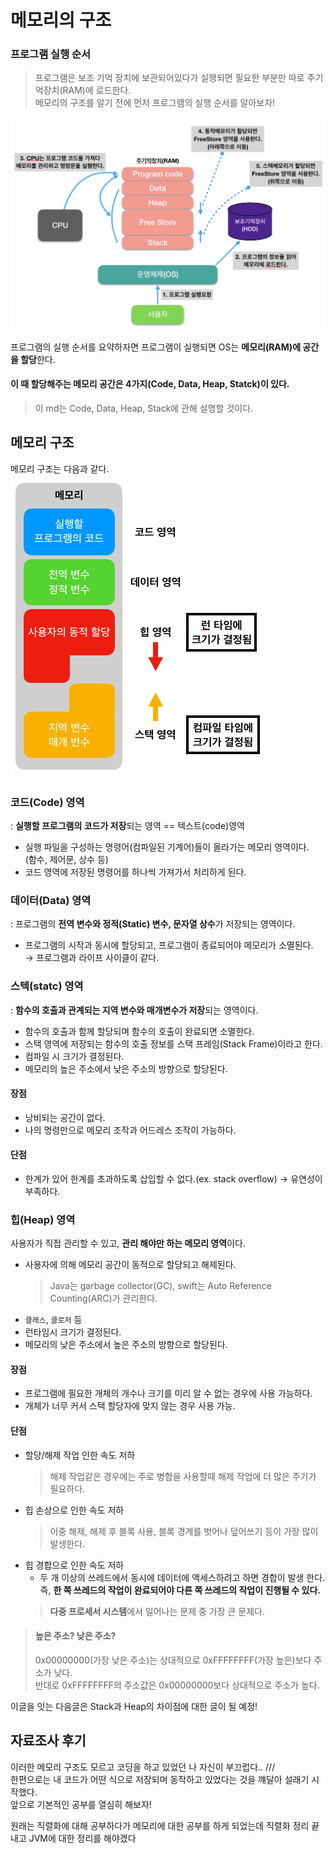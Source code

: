 # 메모리의 구조
### 프로그램 실행 순서
> 프로그램은 보조 기억 장치에 보관되어있다가 실행되면 필요한 부분만 따로 주기억장치(RAM)에 로드한다.  
> 메모리의 구조를 알기 전에 먼저 프로그램의 실행 순서를 알아보자!
> 
<img width=550 src="./img/execute-program.png">

프로그램의 실행 순서를 요약하자면 프로그램이 실행되면 OS는 **메모리(RAM)에 공간을 할당**한다.

#### 이 때 할당해주는 메모리 공간은 4가지(Code, Data, Heap, Statck)이 있다.
> 이 md는 Code, Data, Heap, Stack에 관해 설명할 것이다.

## 메모리 구조
메모리 구조는 다음과 같다.  
<img src="./img/memory-structure.png">

### 코드(Code) 영역
: **실행할 프로그램의 코드가 저장**되는 영역 == 텍스트(code)영역
- 실행 파일을 구성하는 명령어(컴파일된 기계어)들이 올라가는 메모리 영역이다.  
  (함수, 제어문, 상수 등)
- 코드 영역에 저장된 명령어를 하나씩 가져가서 처리하게 된다.

### 데이터(Data) 영역
: 프로그램의 **전역 변수와 정적(Static) 변수, 문자열 상수**가 저장되는 영역이다.
- 프로그램의 시작과 동시에 할당되고, 프로그램이 종료되어야 메모리가 소멸된다.   
  &rarr; 프로그램과 라이프 사이클이 같다.

### 스텍(statc) 영역
: **함수의 호출과 관계되는 지역 변수와 매개변수가 저장**되는 영역이다.
- 함수의 호출과 함께 할당되며 함수의 호출이 완료되면 소멸한다.
- 스택 영역에 저장되는 함수의 호출 정보를 스택 프레임(Stack Frame)이라고 한다.
- 컴파일 시 크기가 결정된다.
- 메모리의 높은 주소에서 낮은 주소의 방향으로 할당된다.
#### 장점
- 낭비되는 공간이 없다.
- 나의 명령만으로 메모리 조작과 어드레스 조작이 가능하다.
#### 단점
- 한계가 있어 한계를 초과하도록 삽입할 수 없다.(ex. stack overflow) &rarr; 유연성이 부족하다.

### 힙(Heap) 영역
사용자가 직접 관리할 수 있고, **관리 해야만 하는 메모리 영역**이다.
- 사용자에 의해 메모리 공간이 동적으로 할당되고 해제된다.
  > Java는 garbage collector(GC), swift는 Auto Reference Counting(ARC)가 관리한다.
- `클래스`, `클로저` 등
- 런타임시 크기가 결정된다.
- 메모리의 낮은 주소에서 높은 주소의 방향으로 할당된다.

#### 장점
- 프로그램에 필요한 개체의 개수나 크기를 미리 알 수 없는 경우에 사용 가능하다.
- 개체가 너무 커서 스택 할당자에 맞지 않는 경우 사용 가능.

#### 단점
- 할당/해제 작업 인한 속도 저하
    > 해제 작업같은 경우에는 주로 병합을 사용할때 해제 작업에 더 많은 주기가 필요하다.
- 힙 손상으로 인한 속도 저하
    > 이중 해제, 해제 후 블록 사용, 블록 경계를 벗어나 덮어쓰기 등이 가장 많이 발생한다.
- 힙 경합으로 인한 속도 저하
    - 두 개 이상의 쓰레드에서 동시에 데이터에 액세스하려고 하면 경합이 발생 한다.   
    즉, **한 쪽 쓰레드의 작업이 완료되어야 다른 쪽 쓰레드의 작업이 진행될 수 있다.**
    > **다중 프로세서 시스템**에서 일어나는 문제 중 가장 큰 문제다.

> #### 높은 주소? 낮은 주소?
> 0x00000000(가장 낮은 주소)는 상대적으로 0xFFFFFFFF(가장 높은)보다 주소가 낮다.  
> 반대로 0xFFFFFFFF의 주소값은 0x00000000보다 상대적으로 주소가 높다.

이글을 잇는 다음글은 Stack과 Heap의 차이점에 대한 글이 될 예정!
## 자료조사 후기
이러한 메모리 구조도 모르고 코딩을 하고 있었던 나 자신이 부끄럽다.. ///  
한편으로는 내 코드가 어떤 식으로 저장되며 동작하고 있었다는 것을 꺠달아 설래기 시작했다.  
앞으로 기본적인 공부를 열심히 해보자!

원래는 직렬화에 대해 공부하다가 메모리에 대한 공부를 하게 되었는데 직렬화 정리 끝내고 JVM에 대한 정리를 해야겠다